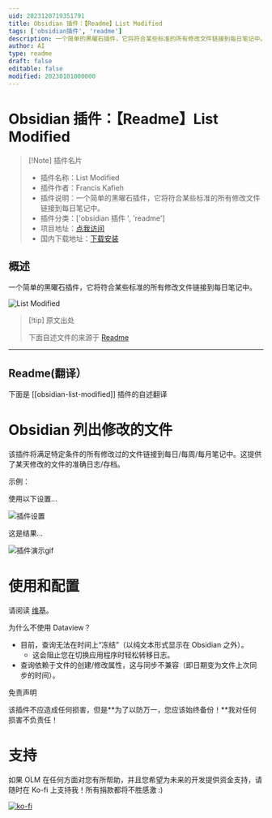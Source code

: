 ```yaml
---
uid: 2023120719351791
title: Obsidian 插件：【Readme】List Modified
tags: ['obsidian插件', 'readme']
description: 一个简单的黑曜石插件，它将符合某些标准的所有修改文件链接到每日笔记中。
author: AI
type: readme
draft: false
editable: false
modified: 20230101000000
---
```


# Obsidian 插件：【Readme】List Modified

> [!Note] 插件名片
> - 插件名称：List Modified
> - 插件作者：Francis Kafieh
> - 插件说明：一个简单的黑曜石插件，它将符合某些标准的所有修改文件链接到每日笔记中。
> - 插件分类：['obsidian 插件 ', 'readme']
> - 项目地址：[点我访问](https://github.com/franciskafieh/obsidian-list-modified)
> - 国内下载地址：[下载安装](https://pkmer.cn/products/plugin/pluginMarket/?obsidian-list-modified)

## 概述

一个简单的黑曜石插件，它将符合某些标准的所有修改文件链接到每日笔记中。

![List Modified](https://cdn.pkmer.cn/covers/obsidian-list-modified.png!pkmer)

> [!tip] 原文出处
>
>下面自述文件的来源于 [Readme](https://ghproxy.net/https://raw.githubusercontent.com/franciskafieh/obsidian-list-modified/master/README.md)
>

---

## Readme(翻译）

下面是 [[obsidian-list-modified]] 插件的自述翻译

# Obsidian 列出修改的文件

该插件将满足特定条件的所有修改过的文件链接到每日/每周/每月笔记中。这提供了某天修改的文件的准确日志/存档。

示例：

使用以下设置...

![插件设置](https://cdn.pkmer.cn/covers/obsidian-list-modified_2_0.png!pkmer)

这是结果...

![插件演示gif](https://cdn.pkmer.cn/covers/obsidian-list-modified_2_1.gif)

# 使用和配置

请阅读 [维基](https://github.com/franciskafieh/obsidian-list-modified/wiki)。

为什么不使用 Dataview？

- 目前，查询无法在时间上“冻结”（以纯文本形式显示在 Obsidian 之外）。
  - 这会阻止您在切换应用程序时轻松转移日志。
- 查询依赖于文件的创建/修改属性，这与同步不兼容（即日期变为文件上次同步的时间）。

免责声明

该插件不应造成任何损害，但是**为了以防万一，您应该始终备份！**我对任何损害不负责任！

# 支持

如果 OLM 在任何方面对您有所帮助，并且您希望为未来的开发提供资金支持，请随时在 Ko-fi 上支持我！所有捐款都将不胜感激 :)

[![ko-fi](https://ko-fi.com/img/githubbutton_sm.svg)](https://ko-fi.com/R6R7GBZLX)
